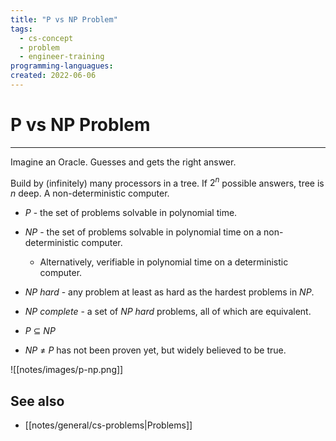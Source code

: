 ```yaml
---
title: "P vs NP Problem"
tags:
  - cs-concept
  - problem
  - engineer-training
programming-languagues:
created: 2022-06-06
---
```

# P vs NP Problem
---
Imagine an Oracle. Guesses and gets the right answer.

Build by (infinitely) many processors in a tree. If $2^n$ possible answers, tree is $n$ deep. A non-deterministic computer.

- _P_ - the set of problems solvable in polynomial time.
- _NP_ - the set of problems solvable in polynomial time on a non-deterministic computer.
    - Alternatively, verifiable in polynomial time on a deterministic computer.
- _NP hard_ - any problem at least as hard as the hardest problems in _NP_.
- _NP complete_ - a set of _NP hard_ problems, all of which are equivalent.

- $P$ $\subseteq$ $NP$
- $NP$ $\neq$ $P$ has not been proven yet, but widely believed to be true.

![[notes/images/p-np.png]]

## See also
- [[notes/general/cs-problems|Problems]]
